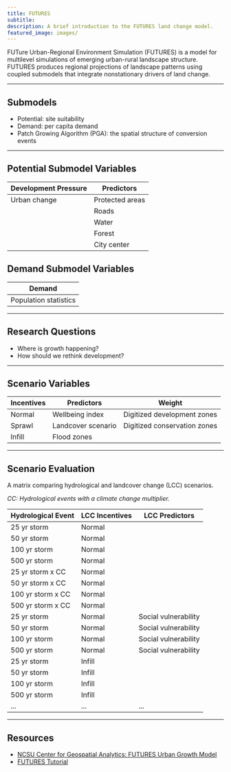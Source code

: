 ```yaml
---
title: FUTURES
subtitle:
description: A brief introduction to the FUTURES land change model.
featured_image: images/
---
```


FUTure Urban-Regional Environment Simulation (FUTURES) is a model for multilevel simulations of emerging urban-rural landscape structure. FUTURES produces regional projections of landscape patterns using coupled submodels that integrate nonstationary drivers of land change.

---

## Submodels
* Potential: site suitability
* Demand: per capita demand
* Patch Growing Algorithm (PGA): the spatial structure of conversion events

---

## Potential Submodel Variables

| Development Pressure | Predictors |
|---|---|
| Urban change | Protected areas |
|  | Roads |
|  | Water |
|  | Forest |
|  | City center |

## Demand Submodel Variables

| Demand |
|---|
| Population statistics |

---

## Research Questions
* Where is growth happening?
* How should we rethink development?

---

## Scenario Variables

| Incentives | Predictors | Weight |
|---|---|---|
| Normal | Wellbeing index | Digitized development zones |
| Sprawl | Landcover scenario | Digitized conservation zones |
| Infill | Flood zones |  |

---

## Scenario Evaluation

A matrix comparing hydrological and landcover change (LCC) scenarios.

*CC: Hydrological events with a climate change multiplier.*

| Hydrological Event | LCC Incentives | LCC Predictors |
|---|---|---|
| 25 yr storm | Normal |  |
| 50 yr storm | Normal |  |
| 100 yr storm | Normal |  |
| 500 yr storm | Normal |  |
| 25 yr storm x CC | Normal |  |
| 50 yr storm x CC | Normal |  |
| 100 yr storm x CC | Normal |  |
| 500 yr storm x CC | Normal |  |
| 25 yr storm | Normal | Social vulnerability |
| 50 yr storm | Normal | Social vulnerability |
| 100 yr storm | Normal | Social vulnerability |
| 500 yr storm | Normal | Social vulnerability |
| 25 yr storm | Infill |  |
| 50 yr storm | Infill |  |
| 100 yr storm | Infill |  |
| 500 yr storm | Infill |  |
| ... | ... | ... |

---

## Resources
* [NCSU Center for Geospatial Analytics: FUTURES Urban Growth Model](https://cnr.ncsu.edu/geospatial/research/futures/)
* [FUTURES Tutorial](https://grasswiki.osgeo.org/wiki/FUTURES_land-change_modeling_for_evaluating_innovative_conservation_scenarios)
